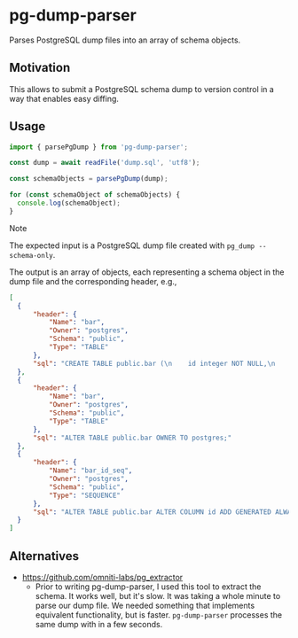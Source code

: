 # pg-dump-parser

Parses PostgreSQL dump files into an array of schema objects.

## Motivation

This allows to submit a PostgreSQL schema dump to version control in a way that enables easy diffing.

## Usage

```ts
import { parsePgDump } from 'pg-dump-parser';

const dump = await readFile('dump.sql', 'utf8');

const schemaObjects = parsePgDump(dump);

for (const schemaObject of schemaObjects) {
  console.log(schemaObject);
}
```

> [!NOTE]
> The expected input is a PostgreSQL dump file created with `pg_dump --schema-only`.

The output is an array of objects, each representing a schema object in the dump file and the corresponding header, e.g.,

```json
[
  {
      "header": {
          "Name": "bar",
          "Owner": "postgres",
          "Schema": "public",
          "Type": "TABLE"
      },
      "sql": "CREATE TABLE public.bar (\n    id integer NOT NULL,\n    uid text NOT NULL,\n    foo_id integer\n);"
  },
  {
      "header": {
          "Name": "bar",
          "Owner": "postgres",
          "Schema": "public",
          "Type": "TABLE"
      },
      "sql": "ALTER TABLE public.bar OWNER TO postgres;"
  },
  {
      "header": {
          "Name": "bar_id_seq",
          "Owner": "postgres",
          "Schema": "public",
          "Type": "SEQUENCE"
      },
      "sql": "ALTER TABLE public.bar ALTER COLUMN id ADD GENERATED ALWAYS AS IDENTITY (\n    SEQUENCE NAME public.bar_id_seq\n    START WITH 1\n    INCREMENT BY 1\n    NO MINVALUE\n    NO MAXVALUE\n    CACHE 1\n);"
  }
]
```

## Alternatives

* https://github.com/omniti-labs/pg_extractor
  * Prior to writing pg-dump-parser, I used this tool to extract the schema. It works well, but it's slow. It was taking a whole minute to parse our dump file. We needed something that implements equivalent functionality, but is faster. `pg-dump-parser` processes the same dump with in a few seconds.